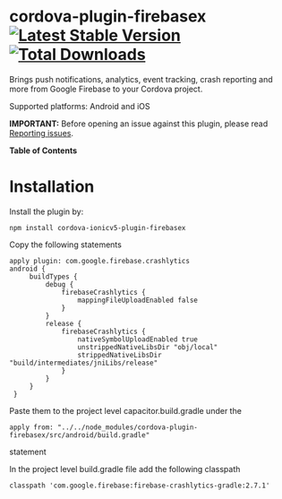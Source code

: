 cordova-plugin-firebasex [![Latest Stable Version](https://img.shields.io/npm/v/cordova-plugin-firebasex.svg)](https://www.npmjs.com/package/cordova-plugin-firebasex) [![Total Downloads](https://img.shields.io/npm/dt/cordova-plugin-firebasex.svg)](https://npm-stat.com/charts.html?package=cordova-plugin-firebasex)
========================



Brings push notifications, analytics, event tracking, crash reporting and more from Google Firebase to your Cordova project.

Supported platforms: Android and iOS

**IMPORTANT:** Before opening an issue against this plugin, please read [Reporting issues](#reporting-issues).

<!-- START doctoc generated TOC please keep comment here to allow auto update -->
<!-- DON'T EDIT THIS SECTION, INSTEAD RE-RUN doctoc TO UPDATE -->
**Table of Contents**


# Installation
Install the plugin by:

```
npm install cordova-ionicv5-plugin-firebasex
```

Copy the following statements

```
apply plugin: com.google.firebase.crashlytics
android {
     buildTypes {
         debug {
             firebaseCrashlytics {
                 mappingFileUploadEnabled false
             }
         }
         release {
             firebaseCrashlytics {
                 nativeSymbolUploadEnabled true
                 unstrippedNativeLibsDir "obj/local"
                 strippedNativeLibsDir "build/intermediates/jniLibs/release"
             }
         }
     }
 }
```

Paste them to the project level capacitor.build.gradle under the

```
apply from: "../../node_modules/cordova-plugin-firebasex/src/android/build.gradle"
```
statement

In the project level build.gradle file add the following classpath
```
classpath 'com.google.firebase:firebase-crashlytics-gradle:2.7.1'
```

